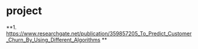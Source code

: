 # project
**1. https://www.researchgate.net/publication/359857205_To_Predict_Customer_Churn_By_Using_Different_Algorithms **
